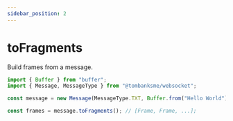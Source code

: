 ```yaml
---
sidebar_position: 2
---
```


# toFragments

Build frames from a message.

```typescript
import { Buffer } from "buffer";
import { Message, MessageType } from "@tombanksme/websocket";

const message = new Message(MessageType.TXT, Buffer.from("Hello World"));

const frames = message.toFragments(); // [Frame, Frame, ...];
```
